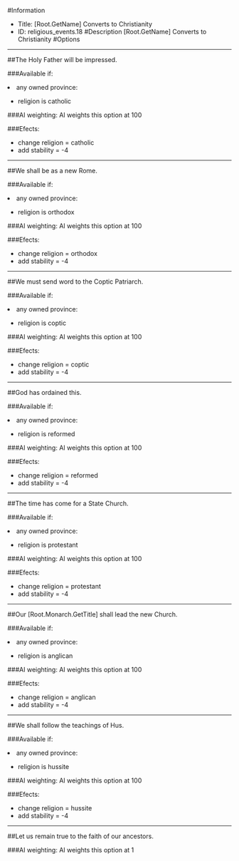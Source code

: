 #Information
 - Title: [Root.GetName] Converts to Christianity
 - ID: religious_events.18
#Description
[Root.GetName] Converts to Christianity
#Options

___
##The Holy Father will be impressed.

###Available if:
<li>any owned province:</li><ul><li>religion is catholic</li></ul>

###AI weighting:
AI weights this option at 100


###Efects:<ul><li>change religion = catholic</li><li>add stability = -4</li></ul>

___
##We shall be as a new Rome.

###Available if:
<li>any owned province:</li><ul><li>religion is orthodox</li></ul>

###AI weighting:
AI weights this option at 100


###Efects:<ul><li>change religion = orthodox</li><li>add stability = -4</li></ul>

___
##We must send word to the Coptic Patriarch.

###Available if:
<li>any owned province:</li><ul><li>religion is coptic</li></ul>

###AI weighting:
AI weights this option at 100


###Efects:<ul><li>change religion = coptic</li><li>add stability = -4</li></ul>

___
##God has ordained this.

###Available if:
<li>any owned province:</li><ul><li>religion is reformed</li></ul>

###AI weighting:
AI weights this option at 100


###Efects:<ul><li>change religion = reformed</li><li>add stability = -4</li></ul>

___
##The time has come for a State Church.

###Available if:
<li>any owned province:</li><ul><li>religion is protestant</li></ul>

###AI weighting:
AI weights this option at 100


###Efects:<ul><li>change religion = protestant</li><li>add stability = -4</li></ul>

___
##Our [Root.Monarch.GetTitle] shall lead the new Church.

###Available if:
<li>any owned province:</li><ul><li>religion is anglican</li></ul>

###AI weighting:
AI weights this option at 100


###Efects:<ul><li>change religion = anglican</li><li>add stability = -4</li></ul>

___
##We shall follow the teachings of Hus.

###Available if:
<li>any owned province:</li><ul><li>religion is hussite</li></ul>

###AI weighting:
AI weights this option at 100


###Efects:<ul><li>change religion = hussite</li><li>add stability = -4</li></ul>

___
##Let us remain true to the faith of our ancestors.

###AI weighting:
AI weights this option at 1

